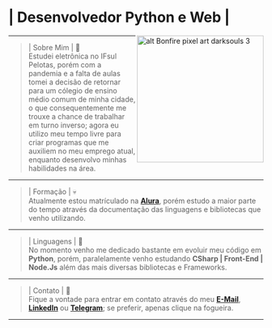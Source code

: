 <h1 class="code-line" data-line-start=0 data-line-end=1><a id="Python__WebDev_0"></a>| Desenvolvedor Python e Web |</h1>
<p class="has-line-data" data-line-start="3" data-line-end="4"><a href="https://lucasborges.tech/" target="_blank"><img src="https://c.tenor.com/drxH1lO9cfEAAAAj/dark-souls-bonfire.gif" alt="alt Bonfire pixel art darksouls 3" title="Clique para acessar meu portfólio" width="250px" align="right"></a></p>
<hr>
<blockquote>
<p class="has-line-data" data-line-start="9" data-line-end="11">| Sobre Mim | 🎃<br>
Estudei eletrônica no IFsul Pelotas, porém com a pandemia e a falta de aulas tomei a decisão de retornar para um cólegio de ensino médio comum de minha cidade, o que consequentemente me trouxe a chance de trabalhar em turno inverso; agora eu utilizo meu tempo livre para criar programas que me auxiliem no meu emprego atual, enquanto desenvolvo minhas habilidades na área.</p>
</blockquote>
<hr>
<blockquote>
<p class="has-line-data" data-line-start="14" data-line-end="16">| Formação | 💀<br>
Atualmente estou matrículado na <a href="https://cursos.alura.com.br/user/lucasborges/fullCertificate/79e67bda0de3a038fd639f54630dd328" target="_blank"><strong>Alura</strong></a>, porém estudo a maior parte do tempo através da documentação das linguagens e bibliotecas que venho utilizando.</p>
</blockquote>
<hr>
<blockquote>
<p class="has-line-data" data-line-start="19" data-line-end="21">| Linguagens | 👻<br>
No momento venho me dedicado bastante em evoluir meu código em <strong>Python</strong>, porém, paralelamente venho estudando <strong>CSharp | Front-End | Node.Js</strong> além das mais diversas bibliotecas e Frameworks.</p>
</blockquote>
<hr>
<blockquote>
<p class="has-line-data" data-line-start="24" data-line-end="26">| Contato | 🤖<br>
Fique a vontade para entrar em contato através do meu <a href="/cdn-cgi/l/email-protection#1d7e7273697c69725d71687e7c6e7f726f7a786e3369787e75" target="_blank"><strong>E-Mail</strong></a>, <a target="_blank" href="https://www.linkedin.com/in/lucas-borges-da-silva-sls/"><strong>LinkedIn</strong></a> ou <a  href="https://t.me/lusqinha" target="_blank"><strong>Telegram</strong></a>; se preferir, apenas clique na fogueira.</p>
</blockquote>
<hr>

